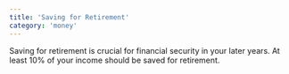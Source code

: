 ```yaml
---
title: 'Saving for Retirement'
category: 'money'
---
```


Saving for retirement is crucial for financial security in your later years.
At least 10% of your income should be saved for retirement.
